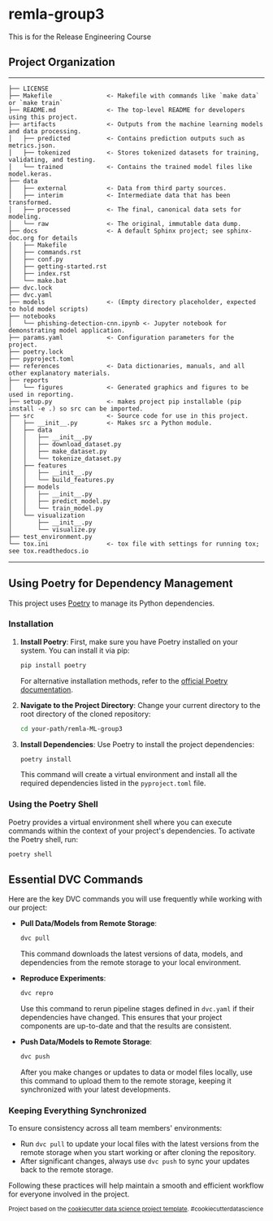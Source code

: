 remla-group3
==============================

This is for the Release Engineering Course

## Project Organization
------------

    ├── LICENSE
    ├── Makefile               <- Makefile with commands like `make data` or `make train`
    ├── README.md              <- The top-level README for developers using this project.
    ├── artifacts              <- Outputs from the machine learning models and data processing.
    │   ├── predicted          <- Contains prediction outputs such as metrics.json.
    │   ├── tokenized          <- Stores tokenized datasets for training, validating, and testing.
    │   └── trained            <- Contains the trained model files like model.keras.
    ├── data
    │   ├── external           <- Data from third party sources.
    │   ├── interim            <- Intermediate data that has been transformed.
    │   ├── processed          <- The final, canonical data sets for modeling.
    │   └── raw                <- The original, immutable data dump.
    ├── docs                   <- A default Sphinx project; see sphinx-doc.org for details
    │   ├── Makefile
    │   ├── commands.rst
    │   ├── conf.py
    │   ├── getting-started.rst
    │   ├── index.rst
    │   └── make.bat
    ├── dvc.lock
    ├── dvc.yaml
    ├── models                 <- (Empty directory placeholder, expected to hold model scripts)
    ├── notebooks
    │   └── phishing-detection-cnn.ipynb <- Jupyter notebook for demonstrating model application.
    ├── params.yaml            <- Configuration parameters for the project.
    ├── poetry.lock
    ├── pyproject.toml
    ├── references             <- Data dictionaries, manuals, and all other explanatory materials.
    ├── reports
    │   └── figures            <- Generated graphics and figures to be used in reporting.
    ├── setup.py               <- makes project pip installable (pip install -e .) so src can be imported.
    ├── src                    <- Source code for use in this project.
    │   ├── __init__.py        <- Makes src a Python module.
    │   ├── data
    │   │   ├── __init__.py
    │   │   ├── download_dataset.py
    │   │   ├── make_dataset.py
    │   │   └── tokenize_dataset.py
    │   ├── features
    │   │   ├── __init__.py
    │   │   └── build_features.py
    │   ├── models
    │   │   ├── __init__.py
    │   │   ├── predict_model.py
    │   │   └── train_model.py
    │   └── visualization
    │       ├── __init__.py
    │       └── visualize.py
    ├── test_environment.py
    └── tox.ini                <- tox file with settings for running tox; see tox.readthedocs.io



--------

## Using Poetry for Dependency Management

This project uses [Poetry](https://python-poetry.org/) to manage its Python dependencies.

### Installation

1. **Install Poetry**: First, make sure you have Poetry installed on your system. You can install it via pip:

    ```bash
    pip install poetry
    ```

    For alternative installation methods, refer to the [official Poetry documentation](https://python-poetry.org/docs/#installation).

2. **Navigate to the Project Directory**: Change your current directory to the root directory of the cloned repository:

    ```bash
    cd your-path/remla-ML-group3
    ```

3. **Install Dependencies**: Use Poetry to install the project dependencies:

    ```bash
    poetry install
    ```

    This command will create a virtual environment and install all the required dependencies listed in the `pyproject.toml` file.

### Using the Poetry Shell

Poetry provides a virtual environment shell where you can execute commands within the context of your project's dependencies. To activate the Poetry shell, run:

```bash
poetry shell
```

## Essential DVC Commands

Here are the key DVC commands you will use frequently while working with our project:

- **Pull Data/Models from Remote Storage**:
  ```bash
  dvc pull
  ```
  This command downloads the latest versions of data, models, and dependencies from the remote storage to your local environment.

- **Reproduce Experiments**:
  ```bash
  dvc repro
  ```
  Use this command to rerun pipeline stages defined in `dvc.yaml` if their dependencies have changed. This ensures that your project components are up-to-date and that the results are consistent.

- **Push Data/Models to Remote Storage**:
  ```bash
  dvc push
  ```
  After you make changes or updates to data or model files locally, use this command to upload them to the remote storage, keeping it synchronized with your latest developments.

### Keeping Everything Synchronized

To ensure consistency across all team members' environments:

- Run `dvc pull` to update your local files with the latest versions from the remote storage when you start working or after cloning the repository.
- After significant changes, always use `dvc push` to sync your updates back to the remote storage.

Following these practices will help maintain a smooth and efficient workflow for everyone involved in the project.

<p><small>Project based on the <a target="_blank" href="https://drivendata.github.io/cookiecutter-data-science/">cookiecutter data science project template</a>. #cookiecutterdatascience</small></p>
